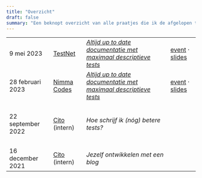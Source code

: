```yaml
---
title: "Overzicht"
draft: false
summary: "Een beknopt overzicht van alle praatjes die ik de afgelopen tijd heb gehouden."
---
```


|                   |                                         |                                                                  |      |
| ----------------- | --------------------------------------- | ---------------------------------------------------------------- | ---- |
| 9 mei 2023        | [TestNet](https://www.testnet.org/)     | [*Altijd up to date documentatie met maximaal descriptieve tests*](/talks/altijd-up-to-date-documentatie-met-maximaal-descriptieve-tests/) | [event](https://www.testnet.org/evenement/entry/6495/?evenement=voorjaarsevenement) &middot; [slides](https://speakerdeck.com/dotkarl/altijd-up-to-date-documentatie-met-maximaal-descriptieve-tests-09-05-2023-testnet-voorjaarsevent) |
| 28 februari 2023  | [Nimma Codes](https://www.nimma.codes/) | [*Altijd up to date documentatie met maximaal descriptieve tests*](/talks/altijd-up-to-date-documentatie-met-maximaal-descriptieve-tests/) | [event](https://www.meetup.com/nimma-codes-meetup-group/events/287692035/) &middot; [slides](https://speakerdeck.com/dotkarl/altijd-up-to-date-documentatie-met-maximaal-descriptieve-tests-28-02-2023-nimma-codes) |
| <br/>             |                                         |                                                                  |      |
| 22 september 2022 | [Cito](https://www.cito.nl/) (intern)   | *Hoe schrijf ik (nóg) betere tests?*                             |      |
| <br/>             |                                         |                                                                  |      |
| 16 december 2021  | [Cito](https://www.cito.nl/) (intern)   | *Jezelf ontwikkelen met een blog*                                |      |
